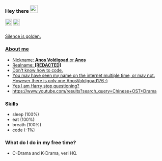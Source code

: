 ### Hey there <img src="https://media.giphy.com/media/hvRJCLFzcasrR4ia7z/giphy.gif" width="25px">
<a href="https://t.me/AnosVoldigoad176">
  <img align="left" alt="AnosVoldigoad176's Telegram" width="22px" src="https://cdn.jsdelivr.net/npm/simple-icons@v3/icons/telegram.svg" />
</a>
<a href="https://www.facebook.com/a23161702v/">
  <img align="left" alt="AnosVoldigoad176's Facebook" width="22px" src="https://cdn.jsdelivr.net/npm/simple-icons@v3/icons/facebook.svg" />
  <br></br>


Silence is golden.


### About me
- Nickname: **Anos Voldigoad** or **Anos**
- Realname: **[REDACTED]**
- Don't know how to code.
- You may have seen my name on the internet multiple time, or may not. However there is only one AnosVoldigoad176 :)
- Yes I am Harry stop questioning?
- https://www.youtube.com/results?search_query=Chinese+OST+Drama


### Skills
- sleep (100%)
- eat (100%)
- breath (100%)
- code (-1%)


### What do I do in my free time?
- C-Drama and K-Drama, veri HQ.

